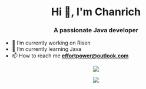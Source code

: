 <h1 align="center">Hi 👋, I'm Chanrich</h1>
<h3 align="center">A passionate Java developer</h3>

<!-- - 🔭 I’m currently working on [hao.co.ke](https://hao.co.ke) -->
- 🔭 I’m currently working on Risen
- 🌱 I’m currently learning Java
- 📫 How to reach me **effortpower@outlook.com**

<p align="center">
  <a href="https://github.com/ccczg">
    <img src="https://github-profile-trophy.vercel.app/?username=ccczg&theme=darkhub" />
  </a>
</p>
<p align="center">
  <a href="https://github.com/ccczg">
    <img src="https://github-readme-stats.vercel.app/api?username=ccczg&theme=dracula&show_icons=true" />
  </a>
</p>
